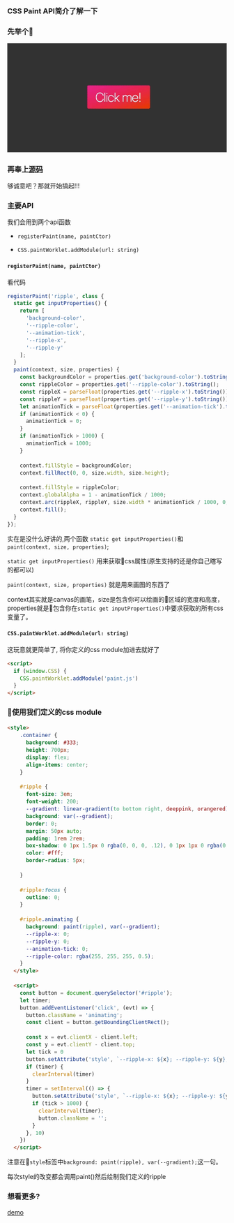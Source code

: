 ### CSS Paint API简介了解一下

### 先举个🌰

![预览效果](https://raw.githubusercontent.com/zheng-chuang/houdini/master/ripple/ripple.gif)

### 再奉上[源码](https://github.com/zheng-chuang/houdini/tree/master/ripple)

够诚意吧？那就开始搞起!!!

### 主要API

我们会用到两个api函数

- `registerPaint(name, paintCtor)`


- `CSS.paintWorklet.addModule(url: string)`


#### `registerPaint(name, paintCtor)`


看代码

```js
registerPaint('ripple', class {
  static get inputProperties() {
    return [
      'background-color',
      '--ripple-color',
      '--animation-tick',
      '--ripple-x',
      '--ripple-y'
    ];
  }
  paint(context, size, properties) {
    const backgroundColor = properties.get('background-color').toString();
    const rippleColor = properties.get('--ripple-color').toString();
    const rippleX = parseFloat(properties.get('--ripple-x').toString());
    const rippleY = parseFloat(properties.get('--ripple-y').toString());
    let animationTick = parseFloat(properties.get('--animation-tick').toString());
    if (animationTick < 0) {
      animationTick = 0;
    }
    if (animationTick > 1000) {
      animationTick = 1000;
    }

    context.fillStyle = backgroundColor;
    context.fillRect(0, 0, size.width, size.height);

    context.fillStyle = rippleColor;
    context.globalAlpha = 1 - animationTick / 1000;
    context.arc(rippleX, rippleY, size.width * animationTick / 1000, 0, 2 * Math.PI);
    context.fill();
  }
});
```

实在是没什么好讲的,两个函数 `static get inputProperties()`和`paint(context, size, properties)`;

`static get inputProperties()` 用来获取css属性(原生支持的还是你自己瞎写的都可以)

`paint(context, size, properties)` 就是用来画图的东西了

context其实就是canvas的画笔，size是包含你可以绘画的区域的宽度和高度，properties就是包含你在`static get inputProperties()`中要求获取的所有css变量了。

#### `CSS.paintWorklet.addModule(url: string)`

这玩意就更简单了, 将你定义的css module加进去就好了

```html
<script>
  if (window.CSS) {
    CSS.paintWorklet.addModule('paint.js')
  }
</script>
```

### 使用我们定义的css module

```html
<style>
    .container {
      background: #333;
      height: 700px;
      display: flex;
      align-items: center;
    }

    #ripple {
      font-size: 3em;
      font-weight: 200;
      --gradient: linear-gradient(to bottom right, deeppink, orangered);
      background: var(--gradient);
      border: 0;
      margin: 50px auto;
      padding: 1rem 2rem;
      box-shadow: 0 1px 1.5px 0 rgba(0, 0, 0, .12), 0 1px 1px 0 rgba(0, 0, 0, .24);
      color: #fff;
      border-radius: 5px;
      
    }

    #ripple:focus {
      outline: 0;
    }

    #ripple.animating {
      background: paint(ripple), var(--gradient);
      --ripple-x: 0;
      --ripple-y: 0;
      --animation-tick: 0;
      --ripple-color: rgba(255, 255, 255, 0.5);
    }
  </style>

  <script>
    const button = document.querySelector('#ripple');
    let timer;
    button.addEventListener('click', (evt) => {
      button.className = 'animating';
      const client = button.getBoundingClientRect();

      const x = evt.clientX - client.left;
      const y = evt.clientY - client.top;
      let tick = 0
      button.setAttribute('style', `--ripple-x: ${x}; --ripple-y: ${y}; --animation-tick: ${tick}`);
      if (timer) {
        clearInterval(timer)
      }
      timer = setInterval(() => {
        button.setAttribute('style', `--ripple-x: ${x}; --ripple-y: ${y}; --animation-tick: ${tick+=10}`);
        if (tick > 1000) {
          clearInterval(timer);
          button.className = '';
        }
      }, 10)
    })
  </script>

```

注意在`style`标签中`background: paint(ripple), var(--gradient);`这一句。

每次style的改变都会调用paint()然后绘制我们定义的ripple

### 想看更多?

[demo](https://css-houdini.rocks/)
